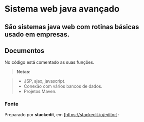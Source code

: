 Sistema web java avançado
===================

São sistemas java web com rotinas básicas usado em empresas.
----------

Documentos
----------

No código está comentado as suas funções.
> **Notas:**

> - JSP, ajax, javascript.
> - Conexão com vários bancos de dados.
> - Projetos Maven.

### Fonte

Preparado por **stackedit**, em [https://stackedit.io/editor]:
